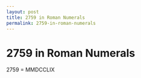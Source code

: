 ```yaml
---
layout: post
title: 2759 in Roman Numerals
permalink: 2759-in-roman-numerals
---
```


# 2759 in Roman Numerals

2759 = MMDCCLIX
